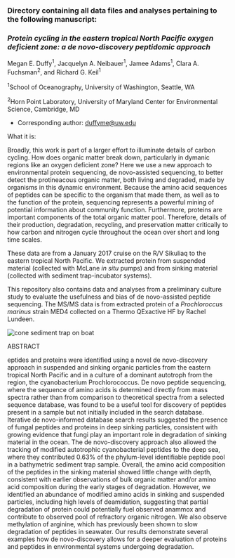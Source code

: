 
### Directory containing all data files and analyses pertaining to the following manuscript:


### *Protein cycling in the eastern tropical North Pacific oxygen deficient zone: a de novo-discovery peptidomic approach*

Megan E. Duffy<sup>1</sup>, Jacquelyn A. Neibauer<sup>1</sup>, Jamee Adams<sup>1</sup>, Clara A. Fuchsman<sup>2</sup>, and Richard G. Keil<sup>1</sup>

<sup>1</sup>School of Oceanography, University of Washington, Seattle, WA

<sup>2</sup>Horn Point Laboratory, University of Maryland Center for Environmental Science, Cambridge, MD

- Corresponding author: duffyme@uw.edu

What it is:

Broadly, this work is part of a larger effort to illuminate details of carbon cycling. How does organic matter break down, particularly in dymanic regions like an oxygen deficient zone?  Here we use a new approach to environmental protein sequencing, de novo-assisted sequencing, to better detect the protineacous organic matter, both living and degraded, made by organisms in this dynamic environment. Because the amino acid sequences of peptides can be specific to the organism that made them, as well as to the function of the protein, sequencing represents a powerful mining of potential information about community function. Furthermore, proteins are important components of the total organic matter pool. Therefore, details of their production, degradation, recycling, and preservation matter critically to how carbon and nitrogen cycle throughout the ocean over short and long time scales. 

These data are from a January 2017 cruise on the R/V Sikuliaq to the eastern tropical North Pacific. We extracted protein from suspended material (collected with McLane *in situ* pumps) and from sinking material (collected with sediment trap-incubator systems). 

This repository also contains data and analyses from a preliminary culture study to evaluate the usefulness and bias of de novo-assisted peptide sequencing. The MS/MS data is from extracted protein of a *Prochloroccus marinus* strain MED4 collected on a Thermo QExactive HF by Rachel Lundeen. 


![cone sediment trap on boat](https://github.com/MeganEDuffy/2017-etnp/blob/master/images/sikuliaq2017-cone-trap.jpeg)

ABSTRACT

eptides and proteins were identified using a novel de novo-discovery approach in suspended and sinking organic particles from the eastern tropical North Pacific and in a culture of a dominant autotroph from the region, the cyanobacterium Prochlorococcus. De novo peptide sequencing, where the sequence of amino acids is determined directly from mass spectra rather than from comparison to theoretical spectra from a selected sequence database, was found to be a useful tool for discovery of peptides present in a sample but not initially included in the search database. Iterative de novo-informed database search results suggested the presence of fungal peptides and proteins in deep sinking particles, consistent with growing evidence that fungi play an important role in degradation of sinking material in the ocean. The de novo-discovery approach also allowed the tracking of modified autotrophic cyanobacterial peptides to the deep sea, where they contributed 0.63% of the phylum-level identifiable peptide pool in a bathymetric sediment trap sample. Overall, the amino acid composition of the peptides in the sinking material showed little change with depth, consistent with earlier observations of bulk organic matter and/or amino acid composition during the early stages of degradation. However, we identified an abundance of modified amino acids in sinking and suspended particles, including high levels of deamidation, suggesting that partial degradation of protein could potentially fuel observed anammox and contribute to observed pool of refractory organic nitrogen. We also observe methylation of arginine, which has previously been shown to slow degradation of peptides in seawater. Our results demonstrate several examples how de novo-discovery allows for a deeper evaluation of proteins and peptides in environmental systems undergoing degradation.
